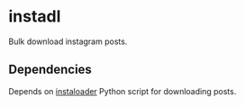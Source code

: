 instadl
=======

Bulk download instagram posts.

Dependencies
------------

Depends on [instaloader](https://github.com/instaloader/instaloader) Python script for downloading posts.
